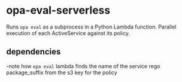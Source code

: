 # opa-eval-serverless

Runs `opa eval` as a subprocess in a Python Lambda function.
Parallel execution of each ActiveService against its policy.

## dependencies

-note how `opa eval` lambda finds the name of the service rego package_suffix from the s3 key for the policy